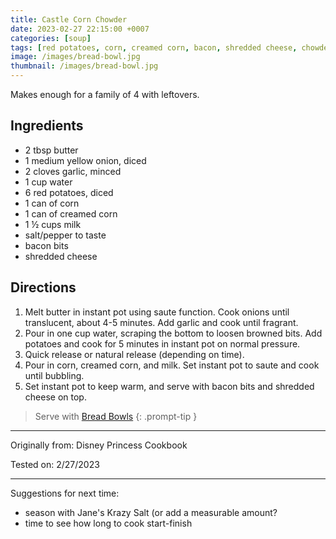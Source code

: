 ```yaml
---
title: Castle Corn Chowder
date: 2023-02-27 22:15:00 +0007
categories: [soup]
tags: [red potatoes, corn, creamed corn, bacon, shredded cheese, chowder, instant pot]     # TAG names should always be lowercase
image: /images/bread-bowl.jpg
thumbnail: /images/bread-bowl.jpg
---
```


Makes enough for a family of 4 with leftovers.

## Ingredients

* 2 tbsp butter
* 1 medium yellow onion, diced
* 2 cloves garlic, minced
* 1 cup water
* 6 red potatoes, diced
* 1 can of corn
* 1 can of creamed corn
* 1 &frac12; cups milk
* salt/pepper to taste
* bacon bits
* shredded cheese


## Directions

1. Melt butter in instant pot using saute function. Cook onions until translucent, about 4-5 minutes. Add garlic and cook until fragrant.
2. Pour in one cup water, scraping the bottom to loosen browned bits. Add potatoes and cook for 5 minutes in instant pot on normal pressure.
3. Quick release or natural release (depending on time).
4. Pour in corn, creamed corn, and milk. Set instant pot to saute and cook until bubbling.
5. Set instant pot to keep warm, and serve with bacon bits and shredded cheese on top.

> Serve with [Bread Bowls](/posts/bread-bowls/)
{: .prompt-tip }

-------
Originally from: Disney Princess Cookbook

Tested on: 2/27/2023

-------------

Suggestions for next time:
* season with Jane's Krazy Salt (or add a measurable amount?
* time to see how long to cook start-finish